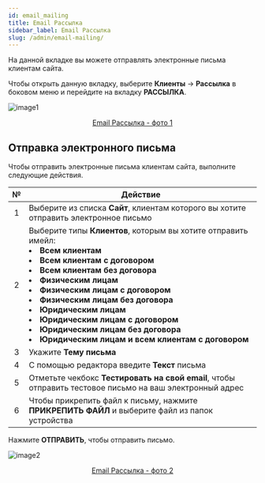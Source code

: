 ```yaml
---
id: email_mailing
title: Email Рассылка
sidebar_label: Email Рассылка
slug: /admin/email-mailing/
---
```


На данной вкладке вы можете отправлять электронные письма клиентам сайта.

Чтобы открыть данную вкладку, выберите **Клиенты** → **Рассылка** в боковом меню и перейдите на вкладку **РАССЫЛКА**.

![image1](/img/ru/admin_mailing_email_mailing/image1.png "Email Рассылка") <center><u>Email Рассылка - фото 1</u></center>

## Отправка электронного письма

Чтобы отправить электронные письма клиентам сайта, выполните следующие действия.

|  №  | Действие |
| :-: | -------- |
| 1 | Выберите из списка **Сайт**, клиентам которого вы хотите отправить электронное письмо |
| 2 | Выберите типы **Клиентов**, которым вы хотите отправить имейл: <li>**Всем клиентам**</li><li>**Всем клиентам с договором**</li><li>**Всем клиентам без договора**</li><li>**Физическим лицам**</li><li>**Физическим лицам с договором**</li><li>**Физическим лицам без договора**</li><li>**Юридическим лицам**</li><li>**Юридическим лицам с договором**</li><li>**Юридическим лицам без договора**</li><li>**Юридическим лицам и всем клиентам с договором**</li> |
| 3 | Укажите **Тему письма** |
| 4 | С помощью редактора введите **Текст** письма |
| 5 | Отметьте чекбокс **Тестировать на свой email**, чтобы отправить тестовое письмо на ваш электронный адрес |
| 6 | Чтобы прикрепить файл к письму, нажмите **ПРИКРЕПИТЬ ФАЙЛ** и выберите файл из папок устройства |

Нажмите **ОТПРАВИТЬ**, чтобы отправить письмо.

![image2](/img/ru/admin_mailing_email_mailing/image2.png "Email Рассылка") <center><u>Email Рассылка - фото 2</u></center>
